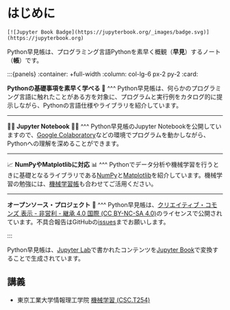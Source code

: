 # はじめに

```{only} html
[![Jupyter Book Badge](https://jupyterbook.org/_images/badge.svg)](https://jupyterbook.org)
```

Python早見帳は、プログラミング言語Pythonを素早く概観（**早見**）するノート（**帳**）です。

:::{panels}
:container: +full-width
:column: col-lg-6 px-2 py-2
:card:

**Pythonの基礎事項を素早く学べる** 📖
^^^
Python早見帳は、何らかのプログラミング言語に触れたことがある方を対象に、プログラムと実行例をカタログ的に提示しながら、Pythonの言語仕様やライブラリを紹介しています。

---
👩‍💻 **Jupyter Notebook** 👨‍💻
^^^
Python早見帳のJupyter Notebookを公開していますので、[Google Colaboratory](https://colab.research.google.com/)などの環境でプログラムを動かしながら、Pythonへの理解を深めることができます。

---
📈 **NumPyやMatplotlibに対応** 📊
^^^
Pythonでデータ分析や機械学習を行うときに基礎となるライブラリである[NumPy](https://numpy.org/)と[Matplotlib](https://matplotlib.org/)を紹介しています。機械学習の勉強には、[機械学習帳](https://chokkan.github.io/mlnote)も合わせてご活用ください。

---
**オープンソース・プロジェクト** 🎁
^^^
Python早見帳は、[クリエイティブ・コモンズ 表示 - 非営利 - 継承 4.0 国際 (CC BY-NC-SA 4.0)](https://creativecommons.org/licenses/by-nc-sa/4.0/deed.ja)のライセンスで公開されています。不具合報告はGitHubの[issues](https://github.com/chokkan/python/issues)までお願いします。

:::

Python早見帳は、[Jupyter Lab](https://jupyter.org/#jupyterlab)で書かれたコンテンツを[Jupyter Book](https://jupyterbook.org/)で変換することで生成されています。

## 講義

+ 東京工業大学情報理工学院 [機械学習 (CSC.T254)](http://www.ocw.titech.ac.jp/index.php?module=General&action=T0300&JWC=202127792)
